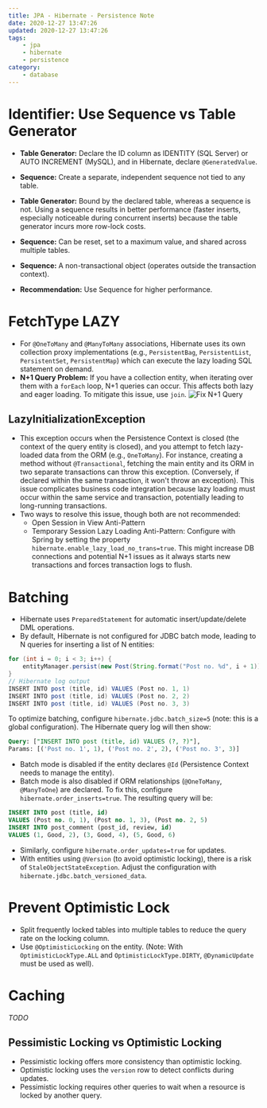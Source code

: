 ```yaml
---
title: JPA - Hibernate - Persistence Note
date: 2020-12-27 13:47:26
updated: 2020-12-27 13:47:26
tags:
    - jpa
    - hibernate
    - persistence
category: 
    - database
---
```


# Identifier: Use Sequence vs Table Generator

- **Table Generator:** Declare the ID column as IDENTITY (SQL Server) or AUTO INCREMENT (MySQL), and in Hibernate, declare `@GeneratedValue`.
- **Sequence:** Create a separate, independent sequence not tied to any table.

- **Table Generator:** Bound by the declared table, whereas a sequence is not. Using a sequence results in better performance (faster inserts, especially noticeable during concurrent inserts) because the table generator incurs more row-lock costs.
- **Sequence:** Can be reset, set to a maximum value, and shared across multiple tables.
- **Sequence:** A non-transactional object (operates outside the transaction context).
- **Recommendation:** Use Sequence for higher performance.

# FetchType LAZY

- For `@OneToMany` and `@ManyToMany` associations, Hibernate uses its own collection proxy implementations (e.g., `PersistentBag`, `PersistentList`, `PersistentSet`, `PersistentMap`) which can execute the lazy loading SQL statement on demand.
- **N+1 Query Problem:** If you have a collection entity, when iterating over them with a `forEach` loop, N+1 queries can occur. This affects both lazy and eager loading. To mitigate this issue, use `join`.
  ![Fix N+1 Query](https://tungexplorer.s3.ap-southeast-1.amazonaws.com/persistence/sqldb/Fix_N1_Query.JPG)

## LazyInitializationException

- This exception occurs when the Persistence Context is closed (the context of the query entity is closed), and you attempt to fetch lazy-loaded data from the ORM (e.g., `OneToMany`). For instance, creating a method without `@Transactional`, fetching the main entity and its ORM in two separate transactions can throw this exception. (Conversely, if declared within the same transaction, it won't throw an exception). This issue complicates business code integration because lazy loading must occur within the same service and transaction, potentially leading to long-running transactions.
- Two ways to resolve this issue, though both are not recommended:
  - Open Session in View Anti-Pattern
  - Temporary Session Lazy Loading Anti-Pattern: Configure with Spring by setting the property `hibernate.enable_lazy_load_no_trans=true`. This might increase DB connections and potential N+1 issues as it always starts new transactions and forces transaction logs to flush.

# Batching

- Hibernate uses `PreparedStatement` for automatic insert/update/delete DML operations.
- By default, Hibernate is not configured for JDBC batch mode, leading to N queries for inserting a list of N entities:

```java
for (int i = 0; i < 3; i++) {
    entityManager.persist(new Post(String.format("Post no. %d", i + 1)));
}
// Hibernate log output
INSERT INTO post (title, id) VALUES (Post no. 1, 1)
INSERT INTO post (title, id) VALUES (Post no. 2, 2)
INSERT INTO post (title, id) VALUES (Post no. 3, 3)
```

To optimize batching, configure `hibernate.jdbc.batch_size=5` (note: this is a global configuration). The Hibernate query log will then show:

```sql
Query: ["INSERT INTO post (title, id) VALUES (?, ?)"],
Params: [('Post no. 1', 1), ('Post no. 2', 2), ('Post no. 3', 3)]
```

- Batch mode is disabled if the entity declares `@Id` (Persistence Context needs to manage the entity).
- Batch mode is also disabled if ORM relationships (`@OneToMany`, `@ManyToOne`) are declared. To fix this, configure `hibernate.order_inserts=true`. The resulting query will be:

```sql
INSERT INTO post (title, id)
VALUES (Post no. 0, 1), (Post no. 1, 3), (Post no. 2, 5)
INSERT INTO post_comment (post_id, review, id)
VALUES (1, Good, 2), (3, Good, 4), (5, Good, 6)
```

- Similarly, configure `hibernate.order_updates=true` for updates.
- With entities using `@Version` (to avoid optimistic locking), there is a risk of `StaleObjectStateException`. Adjust the configuration with `hibernate.jdbc.batch_versioned_data`.

# Prevent Optimistic Lock

- Split frequently locked tables into multiple tables to reduce the query rate on the locking column.
- Use `@OptimisticLocking` on the entity. (Note: With `OptimisticLockType.ALL` and `OptimisticLockType.DIRTY`, `@DynamicUpdate` must be used as well).

# Caching

_TODO_

## Pessimistic Locking vs Optimistic Locking

- Pessimistic locking offers more consistency than optimistic locking.
- Optimistic locking uses the `version` row to detect conflicts during updates.
- Pessimistic locking requires other queries to wait when a resource is locked by another query.
